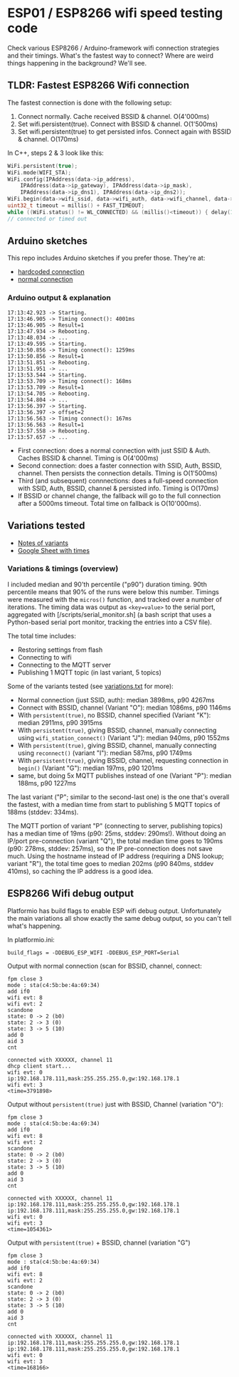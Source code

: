 # ESP01 / ESP8266 wifi speed testing code

Check various ESP8266 / Arduino-framework wifi connection strategies and their timings.
What's the fastest way to connect? Where are weird things happening in the background?
We'll see.

## TLDR: Fastest ESP8266 Wifi connection

The fastest connection is done with the following setup:

1. Connect normally. Cache received BSSID & channel. O(4'000ms)
2. Set wifi.persistent(true). Connect with BSSID & channel. O(1'500ms)
3. Set wifi.persistent(true) to get persisted infos. Connect again with BSSID & channel. O(170ms) 

In C++, steps 2 & 3 look like this:

```c++
WiFi.persistent(true);
WiFi.mode(WIFI_STA);
WiFi.config(IPAddress(data->ip_address),
    IPAddress(data->ip_gateway), IPAddress(data->ip_mask), 
    IPAddress(data->ip_dns1), IPAddress(data->ip_dns2));
WiFi.begin(data->wifi_ssid, data->wifi_auth, data->wifi_channel, data->wifi_bssid, true);
uint32_t timeout = millis() + FAST_TIMEOUT;
while ((WiFi.status() != WL_CONNECTED) && (millis()<timeout)) { delay(10); }
// connected or timed out
```

## Arduino sketches

This repo includes Arduino sketches if you prefer those. They're at:

* [hardcoded connection](arduino_sketches/test_wifi_speed_hardcoded/)
* [normal connection](arduino_sketches/test_wifi_speed_flash/)

### Arduino output & explanation

```
17:13:42.923 -> Starting.
17:13:46.905 -> Timing connect(): 4001ms
17:13:46.905 -> Result=1
17:13:47.934 -> Rebooting.
17:13:48.034 -> ...
17:13:49.595 -> Starting.
17:13:50.856 -> Timing connect(): 1259ms
17:13:50.856 -> Result=1
17:13:51.851 -> Rebooting.
17:13:51.951 -> ...
17:13:53.544 -> Starting.
17:13:53.709 -> Timing connect(): 168ms
17:13:53.709 -> Result=1
17:13:54.705 -> Rebooting.
17:13:54.804 -> ...
17:13:56.397 -> Starting.
17:13:56.397 -> offset=2
17:13:56.563 -> Timing connect(): 167ms
17:13:56.563 -> Result=1
17:13:57.558 -> Rebooting.
17:13:57.657 -> ...
```

* First connection: does a normal connection with just SSID & Auth. Caches BSSID & channel. Timing is O(4'000ms)
* Second connection: does a faster connection with SSID, Auth, BSSID, channel. Then persists the connection details. TIming is O(1'500ms)
* Third (and subsequent) connnections: does a full-speed connection with SSID, Auth, BSSID, channel & persisted info. Timing is O(170ms)
* If BSSID or channel change, the fallback will go to the full connection after a 5000ms timeout. Total time on fallback is O(10'000ms).

## Variations tested

* [Notes of variants](variations.txt)
* [Google Sheet with times](https://docs.google.com/spreadsheets/d/12uTw4UXFPKMmaT33-qmTIPmPjjoEv63IqGaQU1Gozfs/edit?usp=sharing)

### Variations & timings (overview)

I included median and 90'th percentile ("p90") duration timing. 
90th percentile means that 90% of the runs were below this number.
Timings were measured with the `micros()` function, and tracked over a number of iterations.
The timing data was output as `<key=value>` to the serial port, aggregated with [/scripts/serial_monitor.sh] (a bash script that uses a Python-based serial port monitor, tracking the entries into a CSV file).

The total time includes:

* Restoring settings from flash
* Connecting to wifi
* Connecting to the MQTT server
* Publishing 1 MQTT topic (in last variant, 5 topics)

Some of the variants tested (see [variations.txt](variations.txt) for more):

* Normal connection (just SSID, auth): median 3898ms, p90 4267ms
* Connect with BSSID, channel (Variant "O"): median 1086ms, p90 1146ms
* With `persistent(true)`, no BSSID, channel specified (Variant "K"): median 2911ms, p90 3915ms
* With `persistent(true)`, giving BSSID, channel, manually connecting using `wifi_station_connect()` (Variant "J"): median 940ms, p90 1552ms
* With `persistent(true)`, giving BSSID, channel, manually connecting using `reconnect()` (variant "I"): median 587ms, p90 1749ms
* With `persistent(true)`, giving BSSID, channel, requesting connection in `begin()` (Variant "G"): median 197ms, p90 1201ms
* same, but doing 5x MQTT publishes instead of one (Variant "P"): median 188ms, p90 1227ms

The last variant ("P"; similar to the second-last one) is the one that's overall the fastest, with a median time from start to publishing 5 MQTT topics of 188ms (stddev: 334ms).

The MQTT portion of variant "P" (connecting to server, publishing topics) has a median time of 19ms (p90: 25ms, stddev: 290ms!). Without doing an IP/port pre-connection (variant "Q"), the total median time goes to 190ms (p90: 278ms, stddev: 257ms), so the IP pre-connection does not save much. Using the hostname instead of IP address (requiring a DNS lookup; variant "R"), the total time goes to median 202ms (p90 840ms, stddev 410ms), so caching the IP address is a good idea.

## ESP8266 Wifi debug output

Platformio has build flags to enable ESP wifi debug output.
Unfortunately the main variations all show exactly the same debug output, so you can't tell what's happening.

In platformio.ini:

```
build_flags = -DDEBUG_ESP_WIFI -DDEBUG_ESP_PORT=Serial 
```

Output with normal connection (scan for BSSID, channel, connect:

```
fpm close 3 
mode : sta(c4:5b:be:4a:69:34)
add if0
wifi evt: 8
wifi evt: 2
scandone
state: 0 -> 2 (b0)
state: 2 -> 3 (0)
state: 3 -> 5 (10)
add 0
aid 3
cnt 

connected with XXXXXX, channel 11
dhcp client start...
wifi evt: 0
ip:192.168.178.111,mask:255.255.255.0,gw:192.168.178.1
wifi evt: 3
<time=3791898>
```

Output without `persistent(true)` just with BSSID, Channel (variation "O"):

```
fpm close 3 
mode : sta(c4:5b:be:4a:69:34)
add if0
wifi evt: 8
wifi evt: 2
scandone
state: 0 -> 2 (b0)
state: 2 -> 3 (0)
state: 3 -> 5 (10)
add 0
aid 3
cnt 

connected with XXXXXX, channel 11
ip:192.168.178.111,mask:255.255.255.0,gw:192.168.178.1
ip:192.168.178.111,mask:255.255.255.0,gw:192.168.178.1
wifi evt: 0
wifi evt: 3
<time=1054361>
```

Output with `persistent(true)` + BSSID, channel (variation "G")

```
fpm close 3 
mode : sta(c4:5b:be:4a:69:34)
add if0
wifi evt: 8
wifi evt: 2
scandone
state: 0 -> 2 (b0)
state: 2 -> 3 (0)
state: 3 -> 5 (10)
add 0
aid 3
cnt 

connected with XXXXXX, channel 11
ip:192.168.178.111,mask:255.255.255.0,gw:192.168.178.1
ip:192.168.178.111,mask:255.255.255.0,gw:192.168.178.1
wifi evt: 0
wifi evt: 3
<time=168166>
```
